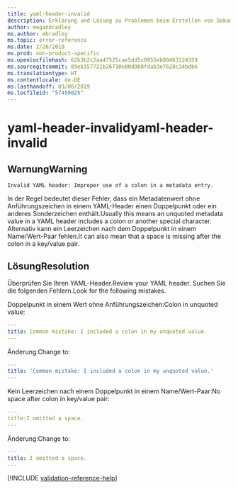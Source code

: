 ```yaml
---
title: yaml-header-invalid
description: Erklärung und Lösung zu Problemen beim Erstellen von Dokumentationsartikeln – yaml-header-invalid
author: meganbradley
ms.author: mbradley
ms.topic: error-reference
ms.date: 2/26/2019
ms.prod: non-product-specific
ms.openlocfilehash: 62b3b2c2aa47525cae5dd5c0955eb88463124359
ms.sourcegitcommit: 89eb357721b26710e00d9b8fdab3e7628c34bdb6
ms.translationtype: HT
ms.contentlocale: de-DE
ms.lasthandoff: 03/06/2019
ms.locfileid: "57459025"
---
```

# <a name="yaml-header-invalid"></a><span data-ttu-id="1fabd-103">yaml-header-invalid</span><span class="sxs-lookup"><span data-stu-id="1fabd-103">yaml-header-invalid</span></span>

## <a name="warning"></a><span data-ttu-id="1fabd-104">Warnung</span><span class="sxs-lookup"><span data-stu-id="1fabd-104">Warning</span></span>

`Invalid YAML header: Improper use of a colon in a metadata entry.`

<span data-ttu-id="1fabd-105">In der Regel bedeutet dieser Fehler, dass ein Metadatenwert ohne Anführungszeichen in einem YAML-Header einen Doppelpunkt oder ein anderes Sonderzeichen enthält.</span><span class="sxs-lookup"><span data-stu-id="1fabd-105">Usually this means an unquoted metadata value in a YAML header includes a colon or another special character.</span></span> <span data-ttu-id="1fabd-106">Alternativ kann ein Leerzeichen nach dem Doppelpunkt in einem Name/Wert-Paar fehlen.</span><span class="sxs-lookup"><span data-stu-id="1fabd-106">It can also mean that a space is missing after the colon in a key/value pair.</span></span>

## <a name="resolution"></a><span data-ttu-id="1fabd-107">Lösung</span><span class="sxs-lookup"><span data-stu-id="1fabd-107">Resolution</span></span>

<span data-ttu-id="1fabd-108">Überprüfen Sie Ihren YAML-Header.</span><span class="sxs-lookup"><span data-stu-id="1fabd-108">Review your YAML header.</span></span> <span data-ttu-id="1fabd-109">Suchen Sie die folgenden Fehlern.</span><span class="sxs-lookup"><span data-stu-id="1fabd-109">Look for the following mistakes.</span></span>

<span data-ttu-id="1fabd-110">Doppelpunkt in einem Wert ohne Anführungszeichen:</span><span class="sxs-lookup"><span data-stu-id="1fabd-110">Colon in unquoted value:</span></span>

```yml
---
title: Common mistake: I included a colon in my unquoted value.
---
```

<span data-ttu-id="1fabd-111">Änderung:</span><span class="sxs-lookup"><span data-stu-id="1fabd-111">Change to:</span></span>

```yml
---
title: 'Common mistake: I included a colon in my unquoted value.'
---
```

<span data-ttu-id="1fabd-112">Kein Leerzeichen nach einem Doppelpunkt in einem Name/Wert-Paar:</span><span class="sxs-lookup"><span data-stu-id="1fabd-112">No space after colon in key/value pair:</span></span>

```yml
---
title:I omitted a space.
---
```

<span data-ttu-id="1fabd-113">Änderung:</span><span class="sxs-lookup"><span data-stu-id="1fabd-113">Change to:</span></span>

```yml
---
title: I omitted a space.
---
```

<!--make sure to add this file to your includes folder and verify the path-->
[!INCLUDE [validation-reference-help](includes/validation-reference-help.md)]

